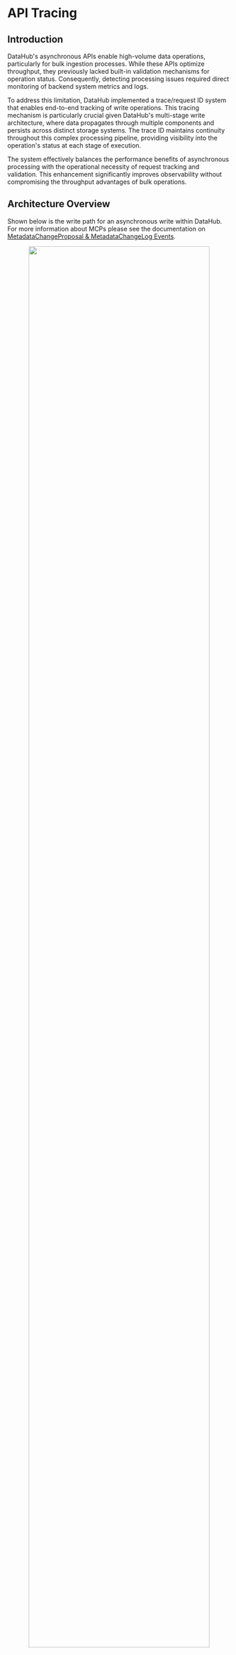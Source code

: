 # API Tracing

## Introduction

DataHub's asynchronous APIs enable high-volume data operations, particularly for bulk ingestion processes. While these
APIs optimize throughput, they previously lacked built-in validation mechanisms for operation status. Consequently,
detecting processing issues required direct monitoring of backend system metrics and logs.

To address this limitation, DataHub implemented a trace/request ID system that enables end-to-end tracking of write
operations. This tracing mechanism is particularly crucial given DataHub's multi-stage write architecture, where data
propagates through multiple components and persists across distinct storage systems. The trace ID maintains continuity
throughout this complex processing pipeline, providing visibility into the operation's status at each stage of execution.

The system effectively balances the performance benefits of asynchronous processing with the operational necessity of
request tracking and validation. This enhancement significantly improves observability without compromising the
throughput advantages of bulk operations.

## Architecture Overview

Shown below is the write path for an asynchronous write within DataHub. For more information about MCPs please see
the documentation on [MetadataChangeProposal & MetadataChangeLog Events](/docs/advanced/mcp-mcl.md).

<p align="center">
  <img width="90%"  src="https://raw.githubusercontent.com/datahub-project/static-assets/main/imgs/advanced/mcp-mcl/async-ingestion.svg"/>
</p>

A successful write operation requires data persistence in at least one storage system, though typically both primary and
search storage systems must be updated. The storage architecture consists of two main components:

- Primary Storage: Comprises MySQL, Postgres, or Cassandra, serving as the persistent store for all non-Timeseries aspects.
- Search Storage: Utilizes either Elasticsearch or OpenSearch systems.

In most operational scenarios, write operations must successfully complete across both storage layers to maintain system
consistency and ensure complete data availability.

## Trace API

Known Limitations:

- Tracing can fail in some cases where a batch of aspects introduces a conflict between a system generated aspect and one
  included within a batch. An example, `upstreamLineage` and `siblings` aspects together may conflict with a system generated
  `siblings` aspect normally generated from `upstreamLineage` in an MCL hook.

The trace API's status retrieval functionality requires three key identifiers to locate specific write operations:
the trace ID (unique to the request), the URN, and the aspect name. This combination of identifiers ensures precise
operation tracking within the system.

For batch operations involving multiple URNs and aspects, a single trace ID is assigned to monitor the entire request.
In asynchronous mode, the system maintains independent status tracking for each aspect within the batch, allowing for
granular operation monitoring.

The API returns a comprehensive status report that includes:

- Per-aspect success/failure status
- Detailed status breakdowns for each storage system
- Write states as defined in the [Write States](#Write-States) documentation
- Error information from MCP processing, when applicable, to facilitate debugging

This structured approach to status reporting enables precise monitoring of complex write operations across the system's
various components.

### Retrieving the `trace id`

DataHub's asynchronous APIs provide trace ID information through two distinct mechanisms:

- HTTP Response Header: A W3C-compliant `traceparent` header is included in all API responses
  The complete header value serves as a valid trace ID
- System Metadata: For OpenAPI v3 APIs and those returning systemMetadata, the trace ID is accessible via the
  `telemetryTraceId` property within systemMetadata

While these two trace ID formats differ structurally—with the `traceparent` adhering to W3C's Trace Context
specification—both formats are fully compatible with the Trace API for operation tracking purposes.

Header Example:

```text
traceparent: 00-00062c53a468cbd8077e7dd079846870-9199effb49910b4e-01
```

`SystemMetadata` Example:

```json
[
  {
    "urn": "urn:li:dataset:(urn:li:dataPlatform:hive,fct_users_created,PROD)",
    "status": {
      "value": {
        "removed": false
      },
      "systemMetadata": {
        "properties": {
          "telemetryLog": "false",
          "telemetryQueueSpanId": "ee9e40edcb66ce4f",
          "telemetryTraceId": "00062c53a468cbd8077e7dd079846870",
          "telemetryEnqueuedAt": "1737587612508"
        }
      }
    }
  }
]
```

### Write States

As mentioned earlier, there are multiple states for an aspect write both storage systems. These states are as follows:

| Write State             | Description                                                                                            |
| ----------------------- | ------------------------------------------------------------------------------------------------------ |
| `ERROR`                 | This state indicates an error occurred when processing the write request.                              |
| `PENDING`               | A pending state indicates that the write is queued and the consumer has not yet processed the message. |
| `ACTIVE_STATE`          | The write was successful and is the current value.                                                     |
| `HISTORIC_STATE`        | The write was successful, however it has been overwritten by a newer value.                            |
| `NO_OP`                 | The write is not applicable for a given storage system.                                                |
| `UNKNOWN`               | We are unable to determine the state of the write and no record of its failure exists either.          |
| `TRACE_NOT_IMPLEMENTED` | We have not yet implemented tracing a particular aspect type. This applies to Timeseries aspects.      |

### Using the Trace API

The Trace API is implemented as an OpenAPI endpoint and can be used both programmatically and through the Swagger UI.

Required Values:

- `traceId` - The `trace id` associated with the write request. See the previous [Retrieving the `trace id`](#retrieving-the-trace-id) section for how to find this id.
- URN/Aspect names - These are passed as a POST body and should represent at least a subset of the URN/aspects from the initial request.
  An example is shown here for a single URN and 2 aspects [`datasetInfo`, `status`].
  ```json
  {
    "urn:li:dataset:(urn:li:dataPlatform:bigquery,transactions.user_profile,PROD)": [
      "datasetInfo",
      "status"
    ]
  }
  ```
- Authorization token

Optional Parameters:

- `onlyIncludeErrors` (default: `true`) - If this parameter is set to `true`, the response will only include status information on the failed aspects.
- `detailed` (default: `false`) - If set to `true`, will include detailed information from exceptions for failed MCPs.
- `skipCache` (default: `false`) - If set to `true`, will bypass a short-lived cache of the kafka consumer group offsets.

The following shows a few examples of requests/response pairs.

- Successful Write
  - Request for URN `urn:li:dataset:(urn:li:dataPlatform:bigquery,transactions.user_profile,PROD)` and aspect `status`
    ```shell
    curl -v 'http://localhost:8080/openapi/v1/trace/write/00062c2b698bcb28e92508f8f311802d?onlyIncludeErrors=false&detailed=true&skipCache=false' \
      -H 'accept: application/json' \
      -H 'Content-Type: application/json' \
      -H 'Authorization: Bearer <TOKEN>' \
      -d '{
      "urn:li:dataset:(urn:li:dataPlatform:bigquery,transactions.user_profile,PROD)": [
        "status"
      ]
    }' | jq
    ```
  - Example response
    ```json
    {
      "urn:li:dataset:(urn:li:dataPlatform:bigquery,transactions.user_profile,PROD)": {
        "status": {
          "success": true,
          "primaryStorage": {
            "writeStatus": "ACTIVE_STATE"
          },
          "searchStorage": {
            "writeStatus": "ACTIVE_STATE"
          }
        }
      }
    }
    ```
- Error with exception details
  - Example request
    ```shell
    curl -v 'http://localhost:8080/openapi/v1/trace/write/00062c543e4550c8400e6f6864471a20?onlyIncludeErrors=true&detailed=true&skipCache=false' \
      -H 'accept: application/json' \
      -H 'Content-Type: application/json' \
      -H 'Authorization: Bearer <TOKEN>' \
      -d '{"urn:li:dataset:(urn:li:dataPlatform:bigquery,transactions.user_profile,PROD)": ["status"]}'
    ```
  - Example response
    ```json
    {
      "urn:li:dataset:(urn:li:dataPlatform:bigquery,transactions.user_profile,PROD)": {
        "status": {
          "success": false,
          "primaryStorage": {
            "writeStatus": "ERROR",
            "writeExceptions": [
              {
                "message": "Expected version -100000, actual version -1",
                "exceptionClass": "com.linkedin.metadata.aspect.plugins.validation.AspectValidationException",
                "stackTrace": [
                  "com.linkedin.metadata.aspect.plugins.validation.AspectValidationException.forPrecondition(AspectValidationException.java:33)",
                  "com.linkedin.metadata.aspect.plugins.validation.AspectValidationException.forPrecondition(AspectValidationException.java:25)",
                  "com.linkedin.metadata.aspect.validation.ConditionalWriteValidator.validateVersionPrecondition(ConditionalWriteValidator.java:152)",
                  "com.linkedin.metadata.aspect.validation.ConditionalWriteValidator.lambda$validatePreCommitAspects$2(ConditionalWriteValidator.java:100)",
                  "java.base/java.util.Optional.flatMap(Optional.java:289)",
                  "com.linkedin.metadata.aspect.validation.ConditionalWriteValidator.validatePreCommitAspects(ConditionalWriteValidator.java:98)",
                  "com.linkedin.metadata.aspect.plugins.validation.AspectPayloadValidator.validatePreCommit(AspectPayloadValidator.java:38)",
                  "com.linkedin.metadata.aspect.batch.AspectsBatch.lambda$validatePreCommit$4(AspectsBatch.java:129)",
                  "java.base/java.util.stream.ReferencePipeline$7$1.accept(ReferencePipeline.java:273)",
                  "java.base/java.util.ArrayList$ArrayListSpliterator.forEachRemaining(ArrayList.java:1625)",
                  "java.base/java.util.stream.AbstractPipeline.copyInto(AbstractPipeline.java:509)",
                  "java.base/java.util.stream.AbstractPipeline.wrapAndCopyInto(AbstractPipeline.java:499)",
                  "java.base/java.util.stream.ForEachOps$ForEachOp.evaluateSequential(ForEachOps.java:150)",
                  "java.base/java.util.stream.ForEachOps$ForEachOp$OfRef.evaluateSequential(ForEachOps.java:173)",
                  "java.base/java.util.stream.AbstractPipeline.evaluate(AbstractPipeline.java:234)",
                  "java.base/java.util.stream.ReferencePipeline.forEach(ReferencePipeline.java:596)",
                  "com.linkedin.metadata.aspect.batch.AspectsBatch.validatePreCommit(AspectsBatch.java:130)"
                ]
              }
            ]
          },
          "searchStorage": {
            "writeStatus": "ERROR",
            "writeMessage": "Primary storage write failed."
          }
        }
      }
    }
    ```

### Ingestion Tracing (Experimental)

Known Limitations:

- Only OpenAPI is supported

Ingestion can be used with tracing enabled however it does require using a `BLOCKING_QUEUE` emit mode as well as the `OPENAPI`. This
can be enabled by setting a couple environment variables shown below.

```shell
  DATAHUB_REST_SINK_DEFAULT_ENDPOINT=OPENAPI \
  DATAHUB_EMIT_MODE=BLOCKING_QUEUE \
  datahub ingest ...
```

## Trace Performance

The Trace API's performance profile varies based on operation status:

Successful Operations:

- Optimal performance through direct storage access
- Requires single lookup operations from SQL and Elasticsearch
- Bypasses Kafka interaction entirely

Error State Operations:

- Performance impact due to required Kafka topic inspection
  - Optimization mechanisms implemented:
    - Timestamp-based offset seeking for efficient topic traversal
    - Parallel trace processing with controlled concurrency
    - Offset caching system to enhance response times
      - Cache bypass available via skipCache parameter when data currency is critical

The performance differential between success and error states stems primarily from the additional overhead of Kafka
topic inspection required for error tracking and diagnosis.

For more detail, please see the [Design Notes](#design-notes) section.

### Real World Test

A test was executed with 627,712 aspects in `ASYNC_BATCH` and averaged over 2 runs. The overhead from tracing introduced
a 3.84% increase in runtime. Example test runs shown below.

Without Tracing:

```json
{
  "total_records_written": 627712,
  "records_written_per_second": 376,
  "total_duration_in_seconds": 1665.25,
  "mode": "ASYNC_BATCH",
  "max_threads": 15,
  "gms_version": "v0.3.9.3",
  "pending_requests": 0,
  "async_batches_prepared": 6290,
  "async_batches_split": 0,
  "main_thread_blocking_timer": "1186.301 seconds"
}
```

With Tracing:

```json
{
  "total_records_written": 627612,
  "records_written_per_second": 368,
  "total_duration_in_seconds": 1701.51,
  "mode": "ASYNC_BATCH",
  "max_threads": 15,
  "gms_version": "v0.3.9.3",
  "pending_requests": 0,
  "async_batches_prepared": 6291,
  "async_batches_split": 0,
  "main_thread_blocking_timer": "1224.738 seconds"
}
```

## Trace Exporters

At the foundation of the trace instrumentation is OpenTelemetry which has been a part of DataHub for quite some time. As
documented in the [Monitoring](/docs/advanced/monitoring.md) section, OpenTelemetry can be configured to export traces
to external systems. For the Trace API to function, this external system is NOT required.

### Trace Log Export

A special log-based OpenTelemetry exporter was implemented for debugging purposes. When selectively activated for a given
request it will print `trace id`s and detailed timing information as the request traverses the different components of DataHub.
The output of these logs is also not required for the Trace API to function, however it leverages the same underlying OpenTelemetry
foundation.

Activating a trace log is done using one of these methods:

- HTTP Header: `X-Enable-Trace-Log: true`
- Cookie: `enable-trace-log: true`
  - javascript: `document.cookie = "enable-trace-log=true";`

Example logs for a single request with tracing logging enabled:

- GMS

```text
i.d.metadata.context.RequestContext:53 - RequestContext{actorUrn='urn:li:corpuser:datahub', sourceIP='172.18.0.5', requestAPI=OPENAPI, requestID='createAspect([dataset])', userAgent='Mozilla/5.0 (Macintosh; Intel Mac OS X 10_15_7) AppleWebKit/537.36 (KHTML, like Gecko) Chrome/131.0.0.0 Safari/537.36'}
i.d.metadata.context.TraceContext:366 - Trace: 00062c2c3e1403109bbaf3d2e39adcd0, SpanId: a2898a18f9f0c4f1, ParentId: dd746f079d1232ba, Name: ingestTimeseriesProposal, Duration: 0.03 ms
i.d.metadata.context.TraceContext:376 - Trace: 00062c2c3e1403109bbaf3d2e39adcd0, Attributes: AttributesMap{data={async=true, batch.size=1}, capacity=128, totalAddedValues=2}
i.d.metadata.context.TraceContext:366 - Trace: 00062c2c3e1403109bbaf3d2e39adcd0, SpanId: 02e058ff616e4c99, ParentId: 7ed88659811a8fdb, Name: produceMetadataChangeProposal, Duration: 0.03 ms
i.d.metadata.context.TraceContext:376 - Trace: 00062c2c3e1403109bbaf3d2e39adcd0, Attributes: AttributesMap{data={messaging.destination_kind=topic, messaging.system=kafka, messaging.destination=MetadataChangeProposal_v1, messaging.operation=publish, queue.enqueued_at=1737418391958}, capacity=128, totalAddedValues=5}
i.d.metadata.context.TraceContext:366 - Trace: 00062c2c3e1403109bbaf3d2e39adcd0, SpanId: 7ed88659811a8fdb, ParentId: dd746f079d1232ba, Name: ingestProposalAsync, Duration: 2.57 ms
i.d.metadata.context.TraceContext:376 - Trace: 00062c2c3e1403109bbaf3d2e39adcd0, Attributes: AttributesMap{data={batch.size=1}, capacity=128, totalAddedValues=1}
```

- MCE Consumer

```text
c.l.m.k.MetadataChangeProposalsProcessor:89 - Got MCP event key: urn:li:dataset:(urn:li:dataPlatform:snowflake,climate.daily_temperature,PROD), topic: MetadataChangeProposal_v1, partition: 0, offset: 75, value size: 412, timestamp: 1737418391959
i.d.metadata.context.TraceContext:366 - Trace: 00062c2c3e1403109bbaf3d2e39adcd0, SpanId: a65075fe0982d873, ParentId: 02e058ff616e4c99, Name: consume, Duration: 0.01 ms
i.d.metadata.context.TraceContext:376 - Trace: 00062c2c3e1403109bbaf3d2e39adcd0, Attributes: AttributesMap{data={messaging.destination_kind=topic, queue.duration_ms=4, messaging.system=kafka, messaging.destination=MetadataChangeProposal_v1, messaging.operation=receive, queue.enqueued_at=1737418391958}, capacity=128, totalAddedValues=6}
i.d.metadata.context.TraceContext:366 - Trace: 00062c2c3e1403109bbaf3d2e39adcd0, SpanId: dd746f079d1232ba, ParentId: 0000000000000000, Name: POST /openapi/v3/entity/dataset/urn%3Ali%3Adataset%3A%28urn%3Ali%3AdataPlatform%3Asnowflake%2Cclimate.daily_temperature%2CPROD%29/status, Duration: 16.18 ms
i.d.metadata.context.TraceContext:376 - Trace: 00062c2c3e1403109bbaf3d2e39adcd0, Attributes: AttributesMap{data={request.api=OPENAPI, http.status_code=202, user.id=urn:li:corpuser:datahub, http.url=/openapi/v3/entity/dataset/urn%3Ali%3Adataset%3A%28urn%3Ali%3AdataPlatform%3Asnowflake%2Cclimate.daily_temperature%2CPROD%29/status, request.id=createAspect([dataset]), http.method=POST}, capacity=128, totalAddedValues=6}
i.d.metadata.context.TraceContext:366 - Trace: 00062c2c3e1403109bbaf3d2e39adcd0, SpanId: 94a019b95154c0e7, ParentId: 0cb378fe4f5ad185, Name: ingestProposalSync, Duration: 0.01 ms
i.d.metadata.context.TraceContext:376 - Trace: 00062c2c3e1403109bbaf3d2e39adcd0, Attributes: AttributesMap{data={batch.size=0}, capacity=128, totalAddedValues=1}
i.d.metadata.context.TraceContext:366 - Trace: 00062c2c3e1403109bbaf3d2e39adcd0, SpanId: 0cb378fe4f5ad185, ParentId: 68df6bc4729dc0a2, Name: ingestTimeseriesProposal, Duration: 0.25 ms
i.d.metadata.context.TraceContext:376 - Trace: 00062c2c3e1403109bbaf3d2e39adcd0, Attributes: AttributesMap{data={async=false, batch.size=1}, capacity=128, totalAddedValues=2}
c.l.m.entity.EntityServiceImpl:988 - Ingesting aspects batch to database: AspectsBatchImpl{items=[ChangeMCP{changeType=UPSERT, urn=urn:li:dataset:(urn:li:dataPlatform:snowflake,climate.daily_temperature,PROD), aspectName='status', recordTemplate={removed=false}, systemMetadata={lastObserved=1737418391954, version=1, properties={telemetryLog=true, telemetryQueueSpanId=02e058ff616e4c99, telemetryEnqueu...}]}
i.d.metadata.context.TraceContext:366 - Trace: 00062c2c3e1403109bbaf3d2e39adcd0, SpanId: 4754a1c02dadec4c, ParentId: ef383b26f0040fc5, Name: retentionService, Duration: 0.09 ms
i.d.metadata.context.TraceContext:376 - Trace: 00062c2c3e1403109bbaf3d2e39adcd0, Attributes: AttributesMap{data={batch.size=1}, capacity=128, totalAddedValues=1}
i.d.metadata.context.TraceContext:366 - Trace: 00062c2c3e1403109bbaf3d2e39adcd0, SpanId: ef383b26f0040fc5, ParentId: 7ae629151400fc18, Name: ingestAspectsToLocalDB, Duration: 18.64 ms
i.d.metadata.context.TraceContext:376 - Trace: 00062c2c3e1403109bbaf3d2e39adcd0, Attributes: AttributesMap{data={batch.size=1, dwizName=com.linkedin.metadata.entity.EntityServiceImpl.ingestAspectsToLocalDB}, capacity=128, totalAddedValues=2}
c.l.m.entity.EntityServiceImpl:1900 - Producing MCL for ingested aspect status, urn urn:li:dataset:(urn:li:dataPlatform:snowflake,climate.daily_temperature,PROD)
i.d.metadata.context.TraceContext:366 - Trace: 00062c2c3e1403109bbaf3d2e39adcd0, SpanId: f1a8a1da99f1ae23, ParentId: c5f8b3884060722c, Name: produceMetadataChangeLog, Duration: 0.10 ms
i.d.metadata.context.TraceContext:376 - Trace: 00062c2c3e1403109bbaf3d2e39adcd0, Attributes: AttributesMap{data={messaging.destination_kind=topic, messaging.system=kafka, messaging.destination=MetadataChangeLog_Versioned_v1, messaging.operation=publish, queue.enqueued_at=1737418391982}, capacity=128, totalAddedValues=5}
i.d.metadata.context.TraceContext:366 - Trace: 00062c2c3e1403109bbaf3d2e39adcd0, SpanId: c5f8b3884060722c, ParentId: 7ae629151400fc18, Name: emitMCL, Duration: 14.32 ms
i.d.metadata.context.TraceContext:376 - Trace: 00062c2c3e1403109bbaf3d2e39adcd0, Attributes: AttributesMap{data={batch.size=1}, capacity=128, totalAddedValues=1}
i.d.metadata.context.TraceContext:366 - Trace: 00062c2c3e1403109bbaf3d2e39adcd0, SpanId: 7ae629151400fc18, ParentId: 68df6bc4729dc0a2, Name: ingestProposalSync, Duration: 37.90 ms
i.d.metadata.context.TraceContext:376 - Trace: 00062c2c3e1403109bbaf3d2e39adcd0, Attributes: AttributesMap{data={batch.size=1}, capacity=128, totalAddedValues=1}
c.l.m.k.MetadataChangeProposalsProcessor:128 - Successfully processed MCP event urn: urn:li:dataset:(urn:li:dataPlatform:snowflake,climate.daily_temperature,PROD)
i.d.metadata.context.TraceContext:366 - Trace: 00062c2c3e1403109bbaf3d2e39adcd0, SpanId: 68df6bc4729dc0a2, ParentId: 02e058ff616e4c99, Name: consume, Duration: 39.11 ms
i.d.metadata.context.TraceContext:376 - Trace: 00062c2c3e1403109bbaf3d2e39adcd0, Attributes: AttributesMap{data={batch.size=1, dwizName=com.linkedin.metadata.kafka.MetadataChangeProposalsProcessor.consume}, capacity=128, totalAddedValues=2}
i.d.metadata.context.TraceContext:366 - Trace: 00062c2c3e1403109bbaf3d2e39adcd0, SpanId: 04dc44653b634df2, ParentId: 02e058ff616e4c99, Name: consume, Duration: 0.03 ms
```

- MAE Consumer

```text
i.d.metadata.context.TraceContext:376 - Trace: 00062c2c3e1403109bbaf3d2e39adcd0, Attributes: AttributesMap{data={messaging.destination_kind=topic, queue.duration_ms=22, messaging.system=kafka, messaging.destination=MetadataChangeLog_Versioned_v1, messaging.operation=receive, queue.enqueued_at=1737418391982}, capacity=128, totalAddedValues=6}
c.l.metadata.kafka.MCLKafkaListener:96 - Invoking MCL hooks for consumer: generic-mae-consumer-job-client urn: urn:li:dataset:(urn:li:dataPlatform:snowflake,climate.daily_temperature,PROD), aspect name: status, entity type: dataset, change type: UPSERT
i.d.metadata.context.TraceContext:366 - Trace: 00062c2c3e1403109bbaf3d2e39adcd0, SpanId: 3c3c055c360dc8e4, ParentId: 1de99215a0e82697, Name: FormAssignmentHook, Duration: 0.06 ms
i.d.metadata.context.TraceContext:376 - Trace: 00062c2c3e1403109bbaf3d2e39adcd0, Attributes: AttributesMap{data={dwizName=com.linkedin.metadata.kafka.MCLKafkaListener.FormAssignmentHook_latency}, capacity=128, totalAddedValues=1}
i.d.metadata.context.TraceContext:366 - Trace: 00062c2c3e1403109bbaf3d2e39adcd0, SpanId: 8e238d0156baacc4, ParentId: 1de99215a0e82697, Name: IngestionSchedulerHook, Duration: 0.05 ms
i.d.metadata.context.TraceContext:376 - Trace: 00062c2c3e1403109bbaf3d2e39adcd0, Attributes: AttributesMap{data={dwizName=com.linkedin.metadata.kafka.MCLKafkaListener.IngestionSchedulerHook_latency}, capacity=128, totalAddedValues=1}
c.l.m.s.e.update.ESBulkProcessor:85 - Added request id: urn%3Ali%3Adataset%3A%28urn%3Ali%3AdataPlatform%3Asnowflake%2Cclimate.daily_temperature%2CPROD%29, operation type: UPDATE, index: datasetindex_v2
c.l.m.s.e.update.ESBulkProcessor:85 - Added request id: SIHRXj1ktF7qkwPBZO8w0A==, operation type: UPDATE, index: system_metadata_service_v1
c.l.m.s.e.update.ESBulkProcessor:85 - Added request id: 2p3742l4sFS3wcL82Qh2lQ==, operation type: UPDATE, index: system_metadata_service_v1
c.l.m.s.e.update.ESBulkProcessor:85 - Added request id: CfZKRLsf25/e3p3mURzlnA==, operation type: UPDATE, index: system_metadata_service_v1
c.l.m.s.e.update.ESBulkProcessor:85 - Added request id: 8tvhG5ARd5BOdEbqaZkE0g==, operation type: UPDATE, index: system_metadata_service_v1
c.l.m.s.e.update.ESBulkProcessor:85 - Added request id: rAvQOOBItiKAym622S4dcQ==, operation type: UPDATE, index: system_metadata_service_v1
c.l.m.s.e.update.ESBulkProcessor:85 - Added request id: YqT6TNy7MAMOAyVXh6abMA==, operation type: UPDATE, index: system_metadata_service_v1
i.d.metadata.context.TraceContext:366 - Trace: 00062c2c3e1403109bbaf3d2e39adcd0, SpanId: 054ac726204b449c, ParentId: 1de99215a0e82697, Name: UpdateIndicesHook, Duration: 47.31 ms
i.d.metadata.context.TraceContext:376 - Trace: 00062c2c3e1403109bbaf3d2e39adcd0, Attributes: AttributesMap{data={dwizName=com.linkedin.metadata.kafka.MCLKafkaListener.UpdateIndicesHook_latency}, capacity=128, totalAddedValues=1}
i.d.metadata.context.TraceContext:366 - Trace: 00062c2c3e1403109bbaf3d2e39adcd0, SpanId: 14d9ded49a94c7b8, ParentId: 1de99215a0e82697, Name: IncidentsSummaryHook, Duration: 0.09 ms
i.d.metadata.context.TraceContext:376 - Trace: 00062c2c3e1403109bbaf3d2e39adcd0, Attributes: AttributesMap{data={dwizName=com.linkedin.metadata.kafka.MCLKafkaListener.IncidentsSummaryHook_latency}, capacity=128, totalAddedValues=1}
i.d.metadata.context.TraceContext:366 - Trace: 00062c2c3e1403109bbaf3d2e39adcd0, SpanId: a92d9e54ade6073b, ParentId: 1de99215a0e82697, Name: EntityChangeEventGeneratorHook, Duration: 9.10 ms
i.d.metadata.context.TraceContext:376 - Trace: 00062c2c3e1403109bbaf3d2e39adcd0, Attributes: AttributesMap{data={dwizName=com.linkedin.metadata.kafka.MCLKafkaListener.EntityChangeEventGeneratorHook_latency}, capacity=128, totalAddedValues=1}
i.d.metadata.context.TraceContext:366 - Trace: 00062c2c3e1403109bbaf3d2e39adcd0, SpanId: c06dc7f131e57fca, ParentId: 1de99215a0e82697, Name: SiblingAssociationHook, Duration: 0.07 ms
i.d.metadata.context.TraceContext:376 - Trace: 00062c2c3e1403109bbaf3d2e39adcd0, Attributes: AttributesMap{data={dwizName=com.linkedin.metadata.kafka.MCLKafkaListener.SiblingAssociationHook_latency}, capacity=128, totalAddedValues=1}
c.l.metadata.kafka.MCLKafkaListener:139 - Successfully completed MCL hooks for consumer: generic-mae-consumer-job-client urn: urn:li:dataset:(urn:li:dataPlatform:snowflake,climate.daily_temperature,PROD)
i.d.metadata.context.TraceContext:366 - Trace: 00062c2c3e1403109bbaf3d2e39adcd0, SpanId: 1de99215a0e82697, ParentId: 02e058ff616e4c99, Name: consume, Duration: 58.67 ms
i.d.metadata.context.TraceContext:376 - Trace: 00062c2c3e1403109bbaf3d2e39adcd0, Attributes: AttributesMap{data={batch.size=1, dwizName=com.linkedin.metadata.kafka.MCLKafkaListener.consume}, capacity=128, totalAddedValues=2}
```

## Design Notes

For the initial implementation no specific OpenTelemetry infrastructure is required, however existing environment variables
for OpenTelemetry can continue to be used and will export the new spans if configured.

The Trace API implementation does not rely on any additional external systems or infrastructure. Due to this design
choice, the trace is determined by inspecting the 3 storage systems (Primary Storage (SQL/Cassandra), Elasticsearch/Opensearch,
Kafka topics) for the `trace id` or related timestamps.

The `trace id` is stored in systemMetadata in both SQL and ES. For ES specifically, the presence of the `trace id` in
the system metadata index is used as a proxy to determine a successful write to ES.

The tracing feature will additionally fetch messages from the kafka topics (including the failed MCP topic) for
more detailed error information. Pending states are derived from offsets of the message vs the current offsets of the
consumer groups.
